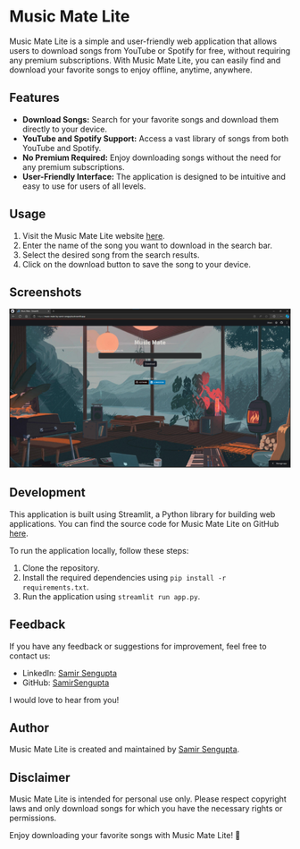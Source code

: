 # Music Mate Lite

Music Mate Lite is a simple and user-friendly web application that allows users to download songs from YouTube or Spotify for free, without requiring any premium subscriptions. With Music Mate Lite, you can easily find and download your favorite songs to enjoy offline, anytime, anywhere.

## Features
- **Download Songs:** Search for your favorite songs and download them directly to your device.
- **YouTube and Spotify Support:** Access a vast library of songs from both YouTube and Spotify.
- **No Premium Required:** Enjoy downloading songs without the need for any premium subscriptions.
- **User-Friendly Interface:** The application is designed to be intuitive and easy to use for users of all levels.

## Usage
1. Visit the Music Mate Lite website [here](https://music-mate-by-samir-sengupta.streamlit.app/).
2. Enter the name of the song you want to download in the search bar.
3. Select the desired song from the search results.
4. Click on the download button to save the song to your device.

## Screenshots

![Screenshot 1](bg1.png)

## Development
This application is built using Streamlit, a Python library for building web applications. You can find the source code for Music Mate Lite on GitHub [here](#).

To run the application locally, follow these steps:
1. Clone the repository.
2. Install the required dependencies using `pip install -r requirements.txt`.
3. Run the application using `streamlit run app.py`.

## Feedback
If you have any feedback or suggestions for improvement, feel free to contact us:
- LinkedIn: [Samir Sengupta](https://www.linkedin.com/in/samirsengupta/)
- GitHub: [SamirSengupta](https://github.com/SamirSengupta)

I would love to hear from you!


## Author
Music Mate Lite is created and maintained by [Samir Sengupta](https://neuralthread.cloud/samir).

## Disclaimer
Music Mate Lite is intended for personal use only. Please respect copyright laws and only download songs for which you have the necessary rights or permissions.

Enjoy downloading your favorite songs with Music Mate Lite! 🎵
